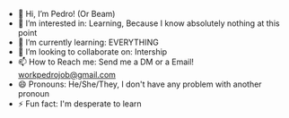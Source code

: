 - 👋 Hi, I’m Pedro! (Or Beam)
- 👀 I’m interested in: Learning, Because I know absolutely nothing at this point
- 🌱 I’m currently learning: EVERYTHING
- 💞️ I’m looking to collaborate on: Intership
- 📫 How to Reach me: Send me a DM or a Email! workpedrojob@gmail.com
- 😄 Pronouns: He/She/They, I don't have any problem with another pronoun
- ⚡ Fun fact: I'm desperate to learn

<!---
BeamEat/BeamEat is a ✨ special ✨ repository because its `README.md` (this file) appears on your GitHub profile.
You can click the Preview link to take a look at your changes.
--->
